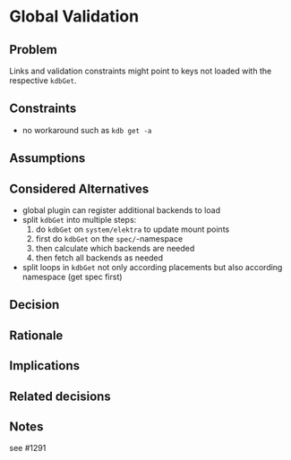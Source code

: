 # Global Validation

## Problem

Links and validation constraints might point to keys not loaded
with the respective `kdbGet`.

## Constraints

- no workaround such as `kdb get -a`

## Assumptions

## Considered Alternatives

- global plugin can register additional backends to load
- split `kdbGet` into multiple steps:
  1. do `kdbGet` on `system/elektra` to update mount points
  2. first do `kdbGet` on the `spec/`-namespace
  3. then calculate which backends are needed
  4. then fetch all backends as needed
- split loops in `kdbGet` not only according placements
  but also according namespace (get spec first)


## Decision

## Rationale

## Implications

## Related decisions

## Notes

see #1291
